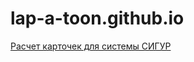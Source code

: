 # lap-a-toon.github.io

[Расчет карточек для системы СИГУР](./Rasschet-kartochek-dlya-tuniketa-SATURN-TEC)